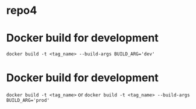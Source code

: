# repo4

# Docker build for development
```docker build -t <tag_name> --build-args BUILD_ARG='dev'```

# Docker build for development
```docker build -t <tag_name>```
or
```docker build -t <tag_name> --build-args BUILD_ARG='prod'```